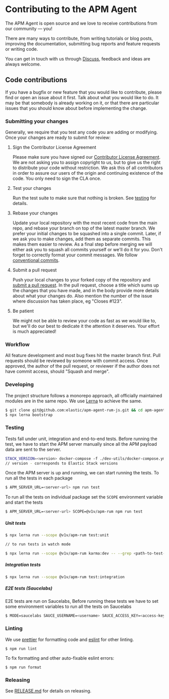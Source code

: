 # Contributing to the APM Agent

The APM Agent is open source and we love to receive contributions from our community — you!

There are many ways to contribute,
from writing tutorials or blog posts,
improving the documentation,
submitting bug reports and feature requests or writing code.

You can get in touch with us through [Discuss](https://discuss.elastic.co/c/apm),
feedback and ideas are always welcome.

## Code contributions

If you have a bugfix or new feature that you would like to contribute,
please find or open an issue about it first.
Talk about what you would like to do.
It may be that somebody is already working on it,
or that there are particular issues that you should know about before implementing the change.

### Submitting your changes

Generally, we require that you test any code you are adding or modifying.
Once your changes are ready to submit for review:

1. Sign the Contributor License Agreement

   Please make sure you have signed our [Contributor License Agreement](https://www.elastic.co/contributor-agreement/).
   We are not asking you to assign copyright to us,
   but to give us the right to distribute your code without restriction.
   We ask this of all contributors in order to assure our users of the origin and continuing existence of the code.
   You only need to sign the CLA once.

2. Test your changes

   Run the test suite to make sure that nothing is broken.
   See [testing](#testing) for details.

3. Rebase your changes

   Update your local repository with the most recent code from the main repo,
   and rebase your branch on top of the latest master branch.
   We prefer your initial changes to be squashed into a single commit.
   Later,
   if we ask you to make changes,
   add them as separate commits.
   This makes them easier to review.
   As a final step before merging we will either ask you to squash all commits yourself or we'll do it for you.
   Don't forget to correctly format your commit messages.
   We follow [conventional commits](https://www.conventionalcommits.org/en/v1.0.0-beta.3/).

4. Submit a pull request

   Push your local changes to your forked copy of the repository and [submit a pull request](https://help.github.com/articles/using-pull-requests).
   In the pull request,
   choose a title which sums up the changes that you have made,
   and in the body provide more details about what your changes do.
   Also mention the number of the issue where discussion has taken place,
   eg "Closes #123".

5. Be patient

   We might not be able to review your code as fast as we would like to,
   but we'll do our best to dedicate it the attention it deserves.
   Your effort is much appreciated!

### Workflow

All feature development and most bug fixes hit the master branch first.
Pull requests should be reviewed by someone with commit access.
Once approved, the author of the pull request,
or reviewer if the author does not have commit access,
should "Squash and merge".

### Developing

The project structure follows a monorepo approach, all officially maintained modules are in the same repo. We use [Lerna](https://github.com/lerna/lerna) to achieve the same.

```sh
$ git clone git@github.com:elastic/apm-agent-rum-js.git && cd apm-agent-rum-js
$ npx lerna bootstrap
```

### Testing

Tests fall under unit, integration and end-to-end tests. Before running the test, we have to start the APM server manually since all the APM payload data are sent to the server.

```sh
STACK_VERSION=<version> docker-compose -f ./dev-utils/docker-compose.yml up -d apm-server
// version - corresponds to Elastic Stack versions
```

Once the APM server is up and running, we can start running the tests. To run all the tests in each package

```sh
$ APM_SERVER_URL=<server-url> npm run test
```

To run all the tests on individual package set the `SCOPE` environment variable and start the tests

```sh
$ APM_SERVER_URL=<server-url> SCOPE=@v1v/apm-rum npm run test
```

##### Unit tests
```sh
$ npx lerna run --scope @v1v/apm-rum test:unit

// to run tests in watch mode

$ npx lerna run --scope @v1v/apm-rum karma:dev -- --grep <path-to-test-file>
```

##### Integration tests
```sh
$ npx lerna run --scope @v1v/apm-rum test:integration
```

##### E2E tests (Saucelabs)

E2E tests are run on Saucelabs, Before running these tests we have to set some environment variables to run all the tests on Saucelabs

```sh
$ MODE=saucelabs SAUCE_USERNAME=<username> SAUCE_ACCESS_KEY=<access-key> npx lerna run --scope @v1v/apm-rum test:sauce
```

### Linting

We use [prettier](https://github.com/prettier/prettier) for formatting code and [eslint](https://github.com/eslint/eslint) for other linting.

```
$ npm run lint
```

To fix formatting and other auto-fixable eslint errors:

```
$ npm run format
```

### Releasing

See [RELEASE.md](RELEASE.md) for details on releasing.
